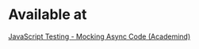 # Available at

[JavaScript Testing - Mocking Async Code (Academind)](https://www.youtube.com/watch?v=4Fl5GH4eYZ8)
